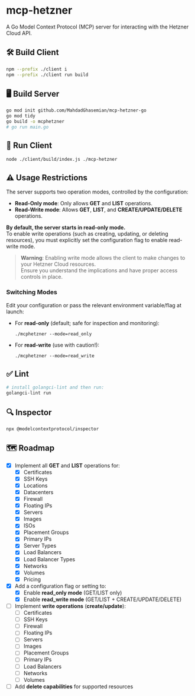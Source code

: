 # mcp-hetzner
A Go Model Context Protocol (MCP) server for interacting with the Hetzner Cloud API.

## 🛠 Build Client
```bash
npm --prefix ./client i
npm --prefix ./client run build
```

## 🖥 Build Server
```bash
go mod init github.com/MahdadGhasemian/mcp-hetzner-go
go mod tidy
go build -o mcphetzner
# go run main.go
```

## 🚀 Run Client
```bash
node ./client/build/index.js ./mcp-hetzner
```

## ⚠️ Usage Restrictions

The server supports two operation modes, controlled by the configuration:

- **Read-Only mode**: Only allows **GET** and **LIST** operations.
- **Read-Write mode**: Allows **GET**, **LIST**, and **CREATE/UPDATE/DELETE** operations.

**By default, the server starts in read-only mode.**  
To enable write operations (such as creating, updating, or deleting resources), you must explicitly set the configuration flag to enable read-write mode.

> **Warning**: Enabling write mode allows the client to make changes to your Hetzner Cloud resources.  
> Ensure you understand the implications and have proper access controls in place.

### Switching Modes

Edit your configuration or pass the relevant environment variable/flag at launch:

- For **read-only** (default; safe for inspection and monitoring):
    ```
    ./mcphetzner --mode=read_only
    ```
- For **read-write** (use with caution!):
    ```
    ./mcphetzner --mode=read_write
    ```

## ✅ Lint
```bash
# install golangci-lint and then run:
golangci-lint run
```

## 🔍 Inspector
```bash
npx @modelcontextprotocol/inspector
```

## 🗺 Roadmap

- [x] Implement all **GET** and **LIST** operations for:
  - [x] Certificates
  - [x] SSH Keys
  - [x] Locations
  - [x] Datacenters
  - [x] Firewall
  - [x] Floating IPs
  - [x] Servers
  - [x] Images
  - [x] ISOs
  - [x] Placement Groups
  - [x] Primary IPs
  - [x] Server Types
  - [x] Load Balancers
  - [x] Load Balancer Types
  - [x] Networks
  - [x] Volumes
  - [x] Pricing

- [x] Add a configuration flag or setting to:
  - [x] Enable **read_only mode** (GET/LIST only)
  - [x] Enable **read_write mode** (GET/LIST + CREATE/UPDATE/DELETE)

- [ ] Implement **write operations** (**create/update**):
  - [ ] Certificates
  - [ ] SSH Keys
  - [ ] Firewall
  - [ ] Floating IPs
  - [ ] Servers
  - [ ] Images
  - [ ] Placement Groups
  - [ ] Primary IPs
  - [ ] Load Balancers
  - [ ] Networks
  - [ ] Volumes

- [ ] Add **delete capabilities** for supported resources
